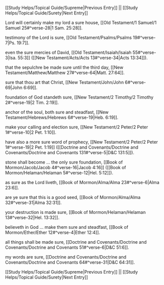 [[Study Helps/Topical Guide/Supreme|Previous Entry]]  ||  [[Study Helps/Topical Guide/Surety|Next Entry]]

 Lord will certainly make my lord a sure house, [[Old Testament/1 Samuel/1 Samuel 25#^verse-28|1 Sam. 25:28]].

 testimony of the Lord is sure, [[Old Testament/Psalms/Psalms 19#^verse-7|Ps. 19:7]].

 even the sure mercies of David, [[Old Testament/Isaiah/Isaiah 55#^verse-3|Isa. 55:3]] ([[New Testament/Acts/Acts 13#^verse-34|Acts 13:34]]).

 that the sepulchre be made sure until the third day, [[New Testament/Matthew/Matthew 27#^verse-64|Matt. 27:64]].

 sure that thou art that Christ, [[New Testament/John/John 6#^verse-69|John 6:69]].

 foundation of God standeth sure, [[New Testament/2 Timothy/2 Timothy 2#^verse-19|2 Tim. 2:19]].

 anchor of the soul, both sure and steadfast, [[New Testament/Hebrews/Hebrews 6#^verse-19|Heb. 6:19]].

 make your calling and election sure, [[New Testament/2 Peter/2 Peter 1#^verse-10|2 Pet. 1:10]].

 have also a more sure word of prophecy, [[New Testament/2 Peter/2 Peter 1#^verse-19|2 Pet. 1:19]] ([[Doctrine and Covenants/Doctrine and Covenants/Doctrine and Covenants 131#^verse-5|D&C 131:5]]).

 stone shall become ... the only sure foundation, [[Book of Mormon/Jacob/Jacob 4#^verse-16|Jacob 4:16]] ([[Book of Mormon/Helaman/Helaman 5#^verse-12|Hel. 5:12]]).

 as sure as the Lord liveth, [[Book of Mormon/Alma/Alma 23#^verse-6|Alma 23:6]].

 are ye sure that this is a good seed, [[Book of Mormon/Alma/Alma 32#^verse-31|Alma 32:31]].

 your destruction is made sure, [[Book of Mormon/Helaman/Helaman 13#^verse-32|Hel. 13:32]].

 believeth in God ... make them sure and steadfast, [[Book of Mormon/Ether/Ether 12#^verse-4|Ether 12:4]].

 all things shall be made sure, [[Doctrine and Covenants/Doctrine and Covenants/Doctrine and Covenants 51#^verse-6|D&C 51:6]].

 my words are sure, [[Doctrine and Covenants/Doctrine and Covenants/Doctrine and Covenants 64#^verse-31|D&C 64:31]].

[[Study Helps/Topical Guide/Supreme|Previous Entry]]  ||  [[Study Helps/Topical Guide/Surety|Next Entry]]